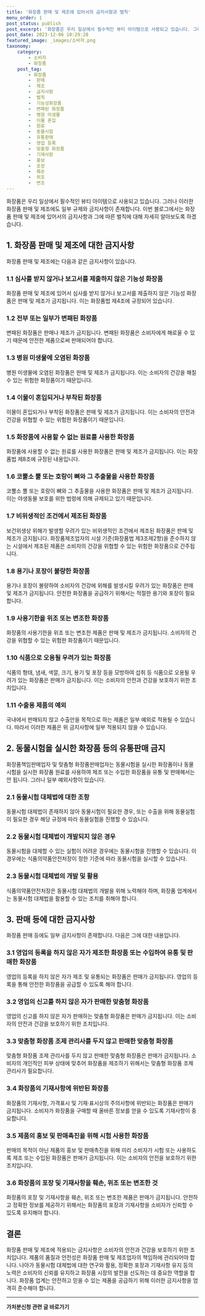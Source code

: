 ```yaml
---
title: '화장품 판매 및 제조에 있어서의 금지사항과 벌칙'
menu_order: 1
post_status: publish
post_excerpt: '화장품은 우리 일상에서 필수적인 뷰티 아이템으로 사용되고 있습니다. 그러나 이러한 화장품 판매 및 제조에도 일부 규제와 금지사항이 존재합니다. 이번 블로그에서는 화장품 판매 및 제조에 있어서의 금지사항과 그에 따른 벌칙에 대해 자세히 알아보도록 하겠습니다.'
post_date: 2023-12-06 10:29:28
featured_image: _images/소비자.png
taxonomy:
    category:
        - 소비자
        - 화장품
    post_tag:
        - 화장품
        -  판매
        -  제조
        -  금지사항
        -  벌칙
        -  기능성화장품
        -  변패된 화장품
        -  병원 미생물
        -  이물 혼입
        -  원료
        -  동물시험
        -  유통판매
        -  영업 등록
        -  맞춤형 화장품
        -  기재사항
        -  홍보
        -  포장
        -  훼손
        -  위조
        -  변조
---
```



화장품은 우리 일상에서 필수적인 뷰티 아이템으로 사용되고 있습니다. 그러나 이러한 화장품 판매 및 제조에도 일부 규제와 금지사항이 존재합니다. 이번 블로그에서는 화장품 판매 및 제조에 있어서의 금지사항과 그에 따른 벌칙에 대해 자세히 알아보도록 하겠습니다.

## 1. 화장품 판매 및 제조에 대한 금지사항

화장품 판매 및 제조에는 다음과 같은 금지사항이 있습니다.

### 1.1 심사를 받지 않거나 보고서를 제출하지 않은 기능성 화장품

화장품 판매 및 제조에 있어서 심사를 받지 않거나 보고서를 제출하지 않은 기능성 화장품은 판매 및 제조가 금지됩니다. 이는 화장품법 제4조에 규정되어 있습니다.

### 1.2 전부 또는 일부가 변패된 화장품

변패된 화장품은 판매나 제조가 금지됩니다. 변패된 화장품은 소비자에게 해로울 수 있기 때문에 안전한 제품으로써 판매되어야 합니다.

### 1.3 병원 미생물에 오염된 화장품

병원 미생물에 오염된 화장품은 판매 및 제조가 금지됩니다. 이는 소비자의 건강을 해칠 수 있는 위험한 화장품이기 때문입니다.

### 1.4 이물이 혼입되거나 부착된 화장품

이물이 혼입되거나 부착된 화장품은 판매 및 제조가 금지됩니다. 이는 소비자의 안전과 건강을 위협할 수 있는 위험한 화장품이기 때문입니다.

### 1.5 화장품에 사용할 수 없는 원료를 사용한 화장품

화장품에 사용할 수 없는 원료를 사용한 화장품은 판매 및 제조가 금지됩니다. 이는 화장품법 제8조에 규정된 내용입니다.

### 1.6 코뿔소 뿔 또는 호랑이 뼈와 그 추출물을 사용한 화장품

코뿔소 뿔 또는 호랑이 뼈와 그 추출물을 사용한 화장품은 판매 및 제조가 금지됩니다. 이는 야생동물 보호를 위한 법령에 의해 규제되고 있기 때문입니다.

### 1.7 비위생적인 조건에서 제조된 화장품

보건위생상 위해가 발생할 우려가 있는 비위생적인 조건에서 제조된 화장품은 판매 및 제조가 금지됩니다. 화장품제조업자의 시설 기준(화장품법 제3조제2항)을 준수하지 않는 시설에서 제조된 제품은 소비자의 건강을 위협할 수 있는 위험한 화장품으로 간주됩니다.

### 1.8 용기나 포장이 불량한 화장품

용기나 포장이 불량하여 소비자의 건강에 위해를 발생시킬 우려가 있는 화장품은 판매 및 제조가 금지됩니다. 안전한 화장품을 공급하기 위해서는 적절한 용기와 포장이 필요합니다.

### 1.9 사용기한을 위조 또는 변조한 화장품

화장품의 사용기한을 위조 또는 변조한 제품은 판매 및 제조가 금지됩니다. 소비자의 건강을 위협할 수 있는 위험한 화장품이기 때문입니다.

### 1.10 식품으로 오용될 우려가 있는 화장품

식품의 형태, 냄새, 색깔, 크기, 용기 및 포장 등을 모방하여 섭취 등 식품으로 오용될 우려가 있는 화장품은 판매가 금지됩니다. 이는 소비자의 안전과 건강을 보호하기 위한 조치입니다.

### 1.11 수출용 제품의 예외

국내에서 판매되지 않고 수출만을 목적으로 하는 제품은 일부 예외로 적용될 수 있습니다. 따라서 이러한 제품은 위 금지사항에 일부 적용되지 않을 수 있습니다.

## 2. 동물시험을 실시한 화장품 등의 유통판매 금지

화장품책임판매업자 및 맞춤형 화장품판매업자는 동물시험을 실시한 화장품이나 동물시험을 실시한 화장품 원료를 사용하여 제조 또는 수입한 화장품을 유통 및 판매해서는 안 됩니다. 그러나 일부 예외사항이 있습니다.

### 2.1 동물시험 대체법에 대한 조항

동물시험 대체법이 존재하지 않아 동물시험이 필요한 경우, 또는 수출을 위해 동물실험이 필요한 경우 해당 규정에 따라 동물실험을 진행할 수 있습니다.

### 2.2 동물시험 대체법이 개발되지 않은 경우

동물시험을 대체할 수 있는 실험이 어려운 경우에는 동물시험을 진행할 수 있습니다. 이 경우에는 식품의약품안전처장이 정한 기준에 따라 동물시험을 실시할 수 있습니다.

### 2.3 동물시험 대체법의 개발 및 활용

식품의약품안전처장은 동물시험 대체법의 개발을 위해 노력해야 하며, 화장품 업계에서는 동물시험 대체법을 활용할 수 있는 조치를 취해야 합니다.

## 3. 판매 등에 대한 금지사항

화장품 판매 등에도 일부 금지사항이 존재합니다. 다음은 그에 대한 내용입니다.

### 3.1 영업의 등록을 하지 않은 자가 제조한 화장품 또는 수입하여 유통 및 판매한 화장품

영업의 등록을 하지 않은 자가 제조 및 유통되는 화장품은 판매가 금지됩니다. 영업의 등록을 통해 안전한 화장품을 공급할 수 있도록 해야 합니다.

### 3.2 영업의 신고를 하지 않은 자가 판매한 맞춤형 화장품

영업의 신고를 하지 않은 자가 판매하는 맞춤형 화장품은 판매가 금지됩니다. 이는 소비자의 안전과 건강을 보호하기 위한 조치입니다.

### 3.3 맞춤형 화장품 조제 관리사를 두지 않고 판매한 맞춤형 화장품

맞춤형 화장품 조제 관리사를 두지 않고 판매한 맞춤형 화장품은 판매가 금지됩니다. 소비자의 개인적인 피부 상태에 맞추어 화장품을 제조하기 위해서는 맞춤형 화장품 조제 관리사가 필요합니다.

### 3.4 화장품의 기재사항에 위반된 화장품

화장품의 기재사항, 가격표시 및 기재·표시상의 주의사항에 위반되는 화장품은 판매가 금지됩니다. 소비자가 화장품을 구매할 때 올바른 정보를 얻을 수 있도록 기재사항이 중요합니다.

### 3.5 제품의 홍보 및 판매촉진을 위해 시험 사용한 화장품

판매의 목적이 아닌 제품의 홍보 및 판매촉진을 위해 미리 소비자가 시험 또는 사용하도록 제조 또는 수입된 화장품은 판매가 금지됩니다. 이는 소비자의 안전을 보호하기 위한 조치입니다. 

### 3.6 화장품의 포장 및 기재사항을 훼손, 위조 또는 변조한 것

화장품의 포장 및 기재사항을 훼손, 위조 또는 변조한 제품은 판매가 금지됩니다. 안전하고 정확한 정보를 제공하기 위해서는 화장품의 포장과 기재사항을 소비자가 신뢰할 수 있도록 유지해야 합니다.

## 결론

화장품 판매 및 제조에 적용되는 금지사항은 소비자의 안전과 건강을 보호하기 위한 조치입니다. 제품의 품질과 안전성은 화장품 판매 및 제조업자의 책임하에 관리되어야 합니다. 나아가 동물시험 대체법에 대한 연구와 활용, 정확한 포장과 기재사항 유지 등의 노력은 소비자의 신뢰를 유지하고 화장품 시장의 발전을 선도하는 데 중요한 역할을 합니다. 화장품 업계는 안전하고 믿을 수 있는 제품을 공급하기 위해 이러한 금지사항을 엄격히 준수해야 합니다.
<!-- wp:separator -->
<hr class="wp-block-separator has-alpha-channel-opacity"/>
<!-- /wp:separator -->

<!-- wp:group {"backgroundColor":"base","layout":{"type":"constrained"}} -->
<div class="wp-block-group has-base-background-color has-background"><!-- wp:paragraph {"align":"center","fontSize":"medium"} -->
<p class="has-text-align-center has-large-font-size"><strong>가처분신청 관련 글 바로가기</strong></p>
<!-- /wp:paragraph -->


<!-- wp:latest-posts
{"categories":[{"id":14597,"count":19,"description":"","link":"https://uknowlaw.com/category/%ea%b0%80%ec%b2%98%eb%b6%84%ec%8b%a0%ec%b2%ad/","name":"가처분신청","slug":"가처분신청","taxonomy":"category","parent":0,"meta":[],"_links":{"self":[{"href":"https://uknowlaw.com/wp-json/wp/v2/categories/14597"}],"collection":[{"href":"https://uknowlaw.com/wp-json/wp/v2/categories"}],"about":[{"href":"https://uknowlaw.com/wp-json/wp/v2/taxonomies/category"}],"wp:post_type":[{"href":"https://uknowlaw.com/wp-json/wp/v2/posts?categories=14597"}],"curies":[{"name":"wp","href":"https://api.w.org/{rel}","templated":true}]}}],"postsToShow":100,"excerptLength":28,"postLayout":"grid","columns":2,"featuredImageAlign":"left","featuredImageSizeSlug":"large","fontSize":"small"} /--></div>
<!-- /wp:group -->